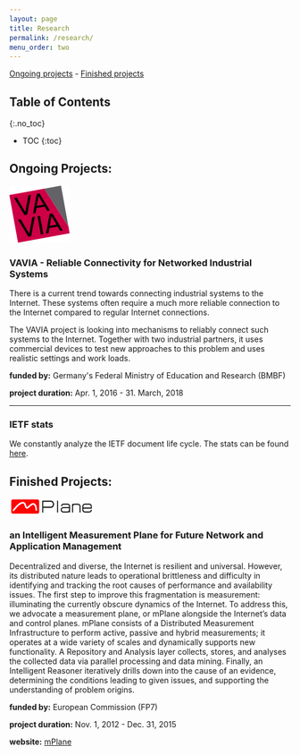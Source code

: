 ```yaml
---
layout: page
title: Research
permalink: /research/
menu_order: two
--- 
```


[Ongoing projects](#ongoing) - [Finished projects](#finished)

## Table of Contents
{:.no_toc}


* TOC
{:toc}


## <a name="ongoing"></a> Ongoing Projects:

<img alt="vavia" src="/img/vavia.png"/>

### VAVIA - Reliable Connectivity for Networked Industrial Systems

There is a current trend towards connecting industrial systems to the Internet.
These systems often require a much more reliable connection to the Internet
compared to regular Internet connections. 

The VAVIA project is looking into mechanisms to reliably connect such systems
to the Internet. Together with two industrial partners, it uses commercial
devices to test new approaches to this problem and uses realistic settings
and work loads.

**funded by:** Germany's Federal Ministry of Education and Research (BMBF)

**project duration:** Apr. 1, 2016 - 31. March, 2018

<hr/>

### IETF stats

We constantly analyze the IETF document life cycle. The stats can be found 
<a href="/ietf_stats">here</a>.


## <a name="finished"></a> Finished Projects:

<img alt="mplane" src="/img/mplane.png"/>

### an Intelligent Measurement Plane for Future Network and Application Management                   

Decentralized and diverse, the Internet is resilient and universal. 
However, its distributed nature leads to operational brittleness and 
difficulty in identifying and tracking the root causes of performance 
and availability issues. The first step to improve this fragmentation 
is measurement: illuminating the currently obscure dynamics of the 
Internet. To address this, we advocate a measurement plane, or mPlane 
alongside the Internet’s data and control planes. mPlane consists of 
a Distributed Measurement Infrastructure to perform active, passive 
and hybrid measurements; it operates at a wide variety of scales and 
dynamically supports new functionality. A Repository and Analysis 
layer collects, stores, and analyses the collected data via parallel 
processing and data mining. Finally, an Intelligent Reasoner 
iteratively drills down into the cause of an evidence, determining the 
conditions leading to given issues, and supporting the understanding 
of problem origins.

**funded by:** European Commission (FP7)

**project duration:** Nov. 1, 2012 - Dec. 31, 2015

**website:** <a href="http://www.ict-mplane.eu">mPlane</a>
